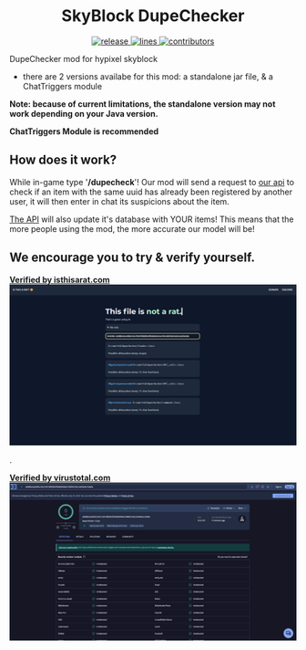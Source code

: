 <h1 align="center">SkyBlock DupeChecker</h1>

<div align="center">
    <!-- release -->
    <a href="https://github.com/TheWerewolf12/DupeChecker/releases/latest" target="_blank">
        <img src="https://img.shields.io/github/v/release/TheWerewolf12/DupeChecker?color=informational&include_prereleases&label=release&logo=github&logoColor=white" alt="release">
    </a>
    <!-- lines -->
    <a href="https://github.com/TheWerewolf12/DupeChecker/graphs/code-frequency" target="_blank">
        <img src="https://img.shields.io/tokei/lines/github/TheWerewolf12/DupeChecker?label=lines&color=informational&logo=GitHub" alt="lines">
    </a>
    <!-- contributors -->
    <a href="https://github.com/TheWerewolf12/DupeChecker/graphs/contributors" target="_blank">
        <img src="https://img.shields.io/github/contributors/TheWerewolf12/DupeChecker?color=informational&logo=GitHub" alt="contributors">
    </a>
</div>

DupeChecker mod for hypixel skyblock

- there are 2 versions availabe for this mod: a standalone jar file, & a ChatTriggers module

**Note: because of current limitations, the standalone version may not work depending on your Java version.**

**ChatTriggers Module is recommended**

## How does it work?
While in-game type '**/dupecheck**'! Our mod will send a request to [our api](https://dupechecker.pythonanywhere.com/) to check if an item with the same uuid has already been registered by another user, it will then enter in chat its suspicions about the item.

[The API](https://dupechecker.pythonanywhere.com/) will also update it's database with YOUR items! This means that the more people using the mod, the more accurate our model will be!


## We encourage you to try & verify yourself.

**[Verified by isthisarat.com](isthisarat.com)**
![Verified by isthisarat.com](isthisarat.png)

.

**[Verified by virustotal.com](virustotal.com)**
![Verified by virustotal.com](virustotal.png)


